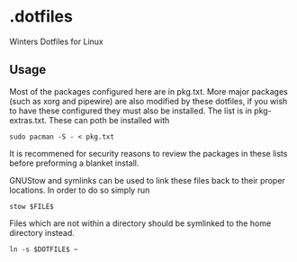 # .dotfiles
Winters Dotfiles for Linux
## Usage
Most of the packages configured here are in pkg.txt. More major packages (such as xorg and pipewire) are also modified by these dotfiles, if you wish to have these configured they must also be installed. The list is in pkg-extras.txt. These can poth be installed with 

```sudo pacman -S - < pkg.txt```

It is recommened for security reasons to review the packages in these lists before preforming a blanket install.

GNUStow and symlinks can be used to link these files back to their proper locations. In order to do so simply run 

```stow $FILE$```

Files which are not within a directory should be symlinked to the home directory instead.

```ln -s $DOTFILE$ ~```
